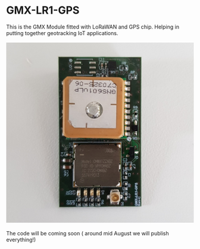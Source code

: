 # GMX-LR1-GPS
This is the GMX Module fitted with LoRaWAN and GPS chip. Helping in putting together geotracking IoT applications.
<br/>
<br/>
<img src="/docs/gmx-lr1-gps.jpg"/>
<br/>
<br/>
The code will be coming soon ( around mid August we will publish everything!)
